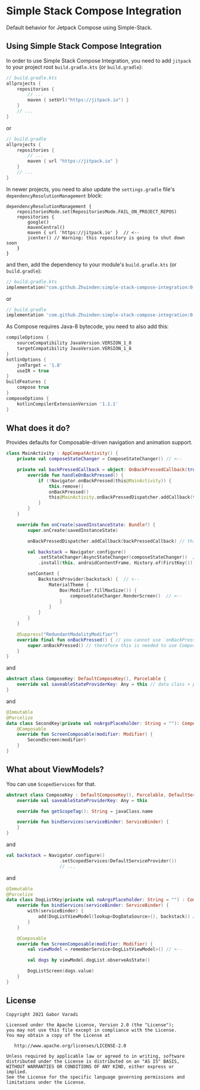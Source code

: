 # Simple Stack Compose Integration

Default behavior for Jetpack Compose using Simple-Stack.

## Using Simple Stack Compose Integration

In order to use Simple Stack Compose Integration, you need to add `jitpack` to your project root `build.gradle.kts`
(or `build.gradle`):

``` kotlin
// build.gradle.kts
allprojects {
    repositories {
        // ...
        maven { setUrl("https://jitpack.io") }
    }
    // ...
}
```

or

``` groovy
// build.gradle
allprojects {
    repositories {
        // ...
        maven { url "https://jitpack.io" }
    }
    // ...
}
```

In newer projects, you need to also update the `settings.gradle` file's `dependencyResolutionManagement` block:

```
dependencyResolutionManagement {
    repositoriesMode.set(RepositoriesMode.FAIL_ON_PROJECT_REPOS)
    repositories {
        google()
        mavenCentral()
        maven { url 'https://jitpack.io' }  // <--
        jcenter() // Warning: this repository is going to shut down soon
    }
}
```


and then, add the dependency to your module's `build.gradle.kts` (or `build.gradle`):

``` kotlin
// build.gradle.kts
implementation("com.github.Zhuinden:simple-stack-compose-integration:0.9.5")
```

or

``` groovy
// build.gradle
implementation 'com.github.Zhuinden:simple-stack-compose-integration:0.9.5'
```

As Compose requires Java-8 bytecode, you need to also add this:

``` groovy
compileOptions {
    sourceCompatibility JavaVersion.VERSION_1_8
    targetCompatibility JavaVersion.VERSION_1_8
}
kotlinOptions {
    jvmTarget = '1.8'
    useIR = true
}
buildFeatures {
    compose true
}
composeOptions {
    kotlinCompilerExtensionVersion '1.1.1'
}
```

## What does it do?

Provides defaults for Composable-driven navigation and animation support.

``` kotlin
class MainActivity : AppCompatActivity() {
    private val composeStateChanger = ComposeStateChanger() // <--

    private val backPressedCallback = object: OnBackPressedCallback(true) { // this is the only way to make Compose BackHandler work reliably
        override fun handleOnBackPressed() {
            if (!Navigator.onBackPressed(this@MainActivity)) {
                this.remove()
                onBackPressed()
                this@MainActivity.onBackPressedDispatcher.addCallback(this)
            }
        }
    }

    override fun onCreate(savedInstanceState: Bundle?) {
        super.onCreate(savedInstanceState)

        onBackPressedDispatcher.addCallback(backPressedCallback) // this is the only way to make Compose BackHandler work reliably

        val backstack = Navigator.configure()
            .setStateChanger(AsyncStateChanger(composeStateChanger))  // <--
            .install(this, androidContentFrame, History.of(FirstKey()))

        setContent {
            BackstackProvider(backstack) {  // <--
                MaterialTheme {
                    Box(Modifier.fillMaxSize()) {
                        composeStateChanger.RenderScreen()  // <--
                    }
                }
            }
        }
    }

    @Suppress("RedundantModalityModifier")
    override final fun onBackPressed() { // you cannot use `onBackPressed()` if you use `OnBackPressedDispatcher`
        super.onBackPressed() // therefore this is needed to use Compose's BackHandler
    }
}
```

and

``` kotlin
abstract class ComposeKey: DefaultComposeKey(), Parcelable {
    override val saveableStateProviderKey: Any = this // data class + parcelable!
}
```

and

``` kotlin
@Immutable
@Parcelize
data class SecondKey(private val noArgsPlaceholder: String = ""): ComposeKey() {
    @Composable
    override fun ScreenComposable(modifier: Modifier) {
        SecondScreen(modifier)
    }
}
```

## What about ViewModels?

You can use `ScopedServices` for that.

``` kotlin
abstract class ComposeKey : DefaultComposeKey(), Parcelable, DefaultServiceProvider.HasServices {
    override val saveableStateProviderKey: Any = this

    override fun getScopeTag(): String = javaClass.name

    override fun bindServices(serviceBinder: ServiceBinder) {
    }
}
```

and

``` kotlin
val backstack = Navigator.configure()
                    .setScopedServices(DefaultServiceProvider())
                    // ...
```

and

``` kotlin
@Immutable
@Parcelize
data class DogListKey(private val noArgsPlaceholder: String = "") : ComposeKey() {
    override fun bindServices(serviceBinder: ServiceBinder) {
        with(serviceBinder) {
            add(DogListViewModel(lookup<DogDataSource>(), backstack)) // <--
        }
    }

    @Composable
    override fun ScreenComposable(modifier: Modifier) {
        val viewModel = rememberService<DogListViewModel>() // <--

        val dogs by viewModel.dogList.observeAsState()

        DogListScreen(dogs.value)
    }
}
```

## License

    Copyright 2021 Gabor Varadi

    Licensed under the Apache License, Version 2.0 (the "License");
    you may not use this file except in compliance with the License.
    You may obtain a copy of the License at

       http://www.apache.org/licenses/LICENSE-2.0

    Unless required by applicable law or agreed to in writing, software
    distributed under the License is distributed on an "AS IS" BASIS,
    WITHOUT WARRANTIES OR CONDITIONS OF ANY KIND, either express or implied.
    See the License for the specific language governing permissions and
    limitations under the License.
